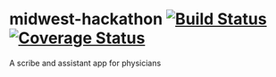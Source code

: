 # midwest-hackathon [![Build Status](https://travis-ci.com/Lusey77/midwest-hackathon.svg?branch=master)](https://travis-ci.com/Lusey77/midwest-hackathon) [![Coverage Status](https://coveralls.io/repos/github/Lusey77/midwest-hackathon/badge.svg?branch=feature%2Fcoveralls)](https://coveralls.io/github/Lusey77/midwest-hackathon?branch=feature%2Fcoveralls)
A scribe and assistant app for physicians
